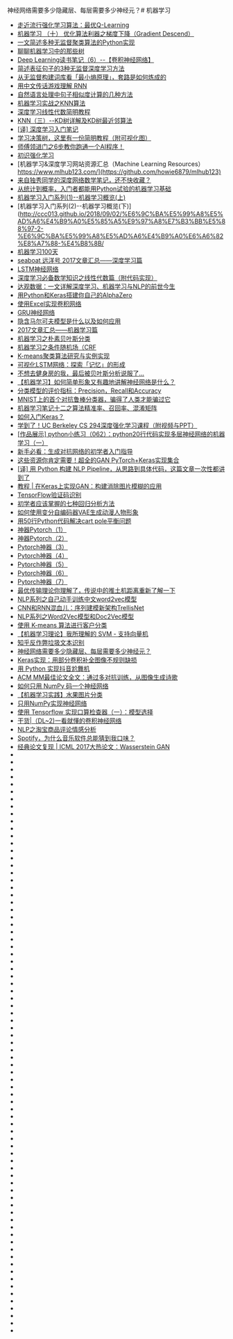 神经网络需要多少隐藏层、每层需要多少神经元？# 机器学习
*   [走近流行强化学习算法：最优Q-Learning](https://www.jiqizhixin.com/articles/2018-06-02-3)
*   [机器学习 （十） 优化算法利器之梯度下降（Gradient Descend）](https://blog.csdn.net/jiaolong724/article/details/79955673)
*   [一文简述多种无监督聚类算法的Python实现](http://zhuanlan.51cto.com/art/201805/574750.htm)
*   [聊聊机器学习中的那些树](https://mp.weixin.qq.com/s/1f3xbnWy1iElbXO9fXDbLA?utm_source=tuicool&utm_medium=referral)
*   [Deep Learning读书笔记（6）--【卷积神经网络】](http://whatbeg.com/2018/03/07/deeplearningbook-06.html?utm_source=tuicool&utm_medium=referral)
*   [简述表征句子的3种无监督深度学习方法](https://www.tuicool.com/articles/n6jQRb2)
*   [从无监督构建词库看「最小熵原理」，套路是如何炼成的](https://yq.aliyun.com/articles/585484?utm_source=tuicool&utm_medium=referral)
*   [用中文传话游戏理解 RNN](https://www.leiphone.com/news/201805/0jC6kzYO93pyiHMP.html)
*   [自然语言处理中句子相似度计算的几种方法](https://cuiqingcai.com/6101.html)
*   [机器学习实战之KNN算法](https://ask.hellobi.com/blog/luoluopan/12227)
*   [深度学习线性代数简明教程](https://zhuanlan.zhihu.com/p/37712236)
*   [KNN（三）--KD树详解及KD树最近邻算法](https://blog.csdn.net/app_12062011/article/details/51986805)
*   [[译] 深度学习入门笔记](https://mp.weixin.qq.com/s/zm1jjRT2Fh8VN6zZWfUX2g)
*   [学习决策树，这里有一份简明教程（附可视化图）](https://zhuanlan.zhihu.com/p/40342517)
*   [师傅领进门之6步教你跑通一个AI程序！](https://zhuanlan.zhihu.com/p/43175075)
*   [初识强化学习](https://mp.weixin.qq.com/s?__biz=MzI1MjY1NTQxNQ==&mid=2247484010&idx=1&sn=ffced62717743ec0c4ba23483f1d2782&chksm=e9e12032de96a924f3369d92bd16aa58432f270606bd20f5f1cb9fbe57b2fa52cf78082a8ddf&scene=0&ascene=14&devicetype=android-26&version=26060739&nettype=cmnet&abtest_cookie=AwABAAoACwAMAAYAPoseACWXHgAKmB4ANpgeAHeYHgChmB4AAAA%3D&lang=zh_CN&pass_ticket=tqg0vPML%2BTARLJOLY%2Ftw59g6C1%2Bf20Y782OQrJaIhR2lXQpvSa3mHgK6ggoIP0Ak&wx_header=1)
*   [机器学习&深度学习网站资源汇总（Machine Learning Resources） https://www.mlhub123.com/](https://github.com/howie6879/mlhub123)
*   [来自独秀同学的深度网络数学笔记，还不快收藏？](https://www.jiqizhixin.com/articles/2018-09-08-5?utm_source=tuicool&utm_medium=referral)
*   [从统计到概率，入门者都能用Python试验的机器学习基础](https://www.jiqizhixin.com/articles/2018-09-04-8?utm_source=tuicool&utm_medium=referral)
*   [机器学习入门系列(1)--机器学习概览(上)](http://ccc013.github.io/2018/09/02/%E6%9C%BA%E5%99%A8%E5%AD%A6%E4%B9%A0%E5%85%A5%E9%97%A8%E7%B3%BB%E5%88%97-1-%E6%9C%BA%E5%99%A8%E5%AD%A6%E4%B9%A0%E6%A6%82%E8%A7%88-%E4%B8%8A/?utm_source=tuicool&utm_medium=referral)
*   [机器学习入门系列(2)--机器学习概览(下)](http://ccc013.github.io/2018/09/02/%E6%9C%BA%E5%99%A8%E5%AD%A6%E4%B9%A0%E5%85%A5%E9%97%A8%E7%B3%BB%E5%88%97-2-%E6%9C%BA%E5%99%A8%E5%AD%A6%E4%B9%A0%E6%A6%82%E8%A7%88-%E4%B8%8B/
*   [机器学习100天](https://github.com/MLEveryday/100-Days-Of-ML-Code?utm_source=tuicool&utm_medium=referral)
*   [seaboat  远洋号 2017文章汇总——深度学习篇](https://mp.weixin.qq.com/s?__biz=MjM5MzA1Mzc3Nw==&mid=2247484136&idx=1&sn=761cfb0c12e4a7940b7848f22336367a&chksm=a69dafd691ea26c0b441d6a018c9733dcead61d9dbbea82f6d2530a1f01d74775d1a9ab78472#rd)
*   [LSTM神经网络](https://mp.weixin.qq.com/s?__biz=MjM5MzA1Mzc3Nw==&mid=2247483928&idx=1&sn=3e16dee94a1e893f96781d5a50f391b1&chksm=a69daf2691ea2630751e0735c2899739e8f724021c8a82ee9ce6c203f2b2637024f62beb3da7&scene=21#wechat_redirect)
*   [深度学习必备数学知识之线性代数篇（附代码实现）](https://blog.csdn.net/dQCFKyQDXYm3F8rB0/article/details/82731490?utm_source=tuicool&utm_medium=referral)
*   [达观数据：一文详解深度学习、机器学习与NLP的前世今生](http://zhuanlan.51cto.com/art/201808/580850.htm?utm_source=tuicool&utm_medium=referral)
*   [用Python和Keras搭建你自己的AlphaZero](https://zhuanlan.zhihu.com/p/33689831)
*   [使用Excel实现卷积网络](https://zhuanlan.zhihu.com/p/41400874?utm_source=tuicool&utm_medium=referral)
*   [GRU神经网络](https://mp.weixin.qq.com/s?__biz=MjM5MzA1Mzc3Nw==&mid=2247483939&idx=1&sn=66299e41c85d3ffb31019ceab1e4de71&chksm=a69daf1d91ea260b87b87be528f1ab11ab1c6275645de1524957e3e8c482a65e16316cf3b77c&scene=21#wechat_redirect)
*   [隐含马尔可夫模型是什么以及如何应用](http://www.woshipm.com/it/1184839.html?utm_source=tuicool&utm_medium=referral)
*   [2017文章汇总——机器学习篇](https://mp.weixin.qq.com/s?__biz=MjM5MzA1Mzc3Nw==&mid=2247484162&idx=1&sn=b7a6ed1851925972ae422775ebe71e52&chksm=a69dae3c91ea272ab9d152ea211da30fcd42c79277bc4a782e82139f6bdd8edde197dbb06993#rd)
*   [机器学习之朴素贝叶斯分类](https://mp.weixin.qq.com/s?__biz=MjM5MzA1Mzc3Nw==&mid=2247483895&idx=1&sn=84d67275a12e8d190be81076626faa2a&chksm=a69dacc991ea25df069afdc5002c60b07b88c49224ba61e041ae22e2b9a29fd1490700a1d193&scene=21#wechat_redirect)
*   [机器学习之条件随机场（CRF](https://mp.weixin.qq.com/s?__biz=MjM5MzA1Mzc3Nw==&mid=2247484025&idx=1&sn=bc9168a761604687ad6393b77adcaa02&chksm=a69daf4791ea26518215342f266aeb1e258df2b75993d89ff14f57b12b60fdeb790bce0279e4&scene=21#wechat_redirect)
*   [K-means聚类算法研究与实例实现](http://www.52nlp.cn/k-means%E8%81%9A%E7%B1%BB%E7%AE%97%E6%B3%95%E7%A0%94%E7%A9%B6%E4%B8%8E%E5%AE%9E%E4%BE%8B%E5%AE%9E%E7%8E%B0?utm_source=tuicool&utm_medium=referral)
*   [可视化LSTM网络：探索「记忆」的形成](https://www.jiqizhixin.com/articles/2018-03-31-2?utm_source=tuicool&utm_medium=referral)
*   [不想去健身房的我，最后被贝叶斯分析说服了...](https://www.huxiu.com/article/254733.html?utm_source=tuicool&utm_medium=referral)
*   [【机器学习】如何简单形象又有趣地讲解神经网络是什么？](https://mp.weixin.qq.com/s?__biz=MzIwNTc4NTEwOQ==&mid=2247485728&idx=1&sn=05fa67cf9f073fb7b319e92683717b3e&chksm=972ad85aa05d514c399e6eb9d149e2ee2b0281212d2814fb9131b36f737b521f35821724d99d&mpshare=1&scene=23&srcid=09205Fbs1y66nUHe3WdfmDoZ#rd)
*   [分类模型的评价指标：Precision，Recall和Accuracy](https://mp.weixin.qq.com/s?__biz=MzAxMjE4MTQ2OA==&mid=2652730782&idx=1&sn=3df6d401f399d0e592f4d49beb9b52df&chksm=805c1f2db72b963ba51edef9dc3e090248244118e4af0875432cf41e6815531189704510c4af&mpshare=1&scene=23&srcid=0920jHgeAAIByp1Td8ugYtQw#rd)
*   [MNIST上的首个对抗鲁棒分类器，骗得了人类才能骗过它](https://www.jiqizhixin.com/articles/092303?utm_source=tuicool&utm_medium=referral)
*   [机器学习笔记十二之算法精准率、召回率、混淆矩阵](http://www.devtalking.com/articles/machine-learning-12/?utm_source=tuicool&utm_medium=referral)
*   [如何入门Keras？](https://www.zhihu.com/question/51767944/answer/458073742)
*   [学到了！UC Berkeley CS 294深度强化学习课程（附视频与PPT）](https://www.jiqizhixin.com/articles/uc-berkeley-cs294)
*   [[作品展示] python小练习（062）：python20行代码实现多层神经网络的机器学习（一）](https://fishc.com.cn/forum.php?mod=viewthread&tid=81849&highlight=%BB%FA%C6%F7%D1%A7%CF%B0)
*   [新手必看：生成对抗网络的初学者入门指导](https://community.bigquant.com/t/%E6%96%B0%E6%89%8B%E5%BF%85%E7%9C%8B%EF%BC%9A%E7%94%9F%E6%88%90%E5%AF%B9%E6%8A%97%E7%BD%91%E7%BB%9C%E7%9A%84%E5%88%9D%E5%AD%A6%E8%80%85%E5%85%A5%E9%97%A8%E6%8C%87%E5%AF%BC/125364)
*   [这些资源你肯定需要！超全的GAN PyTorch+Keras实现集合](https://www.jiqizhixin.com/articles/2018-04-24-7?utm_source=tuicool&utm_medium=referral)
*   [[译] 用 Python 构建 NLP Pipeline，从思路到具体代码，这篇文章一次性都讲到了](https://mp.weixin.qq.com/s/8XDXgIm-Zcb3dL-2h9eSjA?utm_source=tuicool&utm_medium=referral)
*   [教程 | 在Keras上实现GAN：构建消除图片模糊的应用](http://tech.ifeng.com/a/20180328/44921976_0.shtml?utm_source=tuicool&utm_medium=referral)
*   [TensorFlow验证码识别](https://cuiqingcai.com/5709.html)
*   [初学者应该掌握的七种回归分析方法](https://mp.weixin.qq.com/s?__biz=MzIzNzA4NDk3Nw==&mid=2457735795&idx=1&sn=f8ce9e5a1b34f6f6edb7d27fab1fefbe&chksm=ff44ba2dc833333b6fc5111d7f186a936b6bc3e25c9ddddc4a3ea5240c10deba7f7e8a368227&scene=0&ascene=14&devicetype=android-26&version=26060240&nettype=cmnet&abtest_cookie=BAABAAoACwAMAA0ADQCcih4An4oeAD6LHgBIix4AdoseAJaMHgCpjB4A4oweACqNHgBijR4AZ40eAImNHgCyjR4AAAA%3D&lang=zh_CN&pass_ticket=iFF1tyzYfxyXaD%2BwFfhwFfC3HEHZp7zohKBghrGob7%2FY9mgf%2BLCT6Nw7gjzoUeSD&wx_header=1)
*   [如何使用变分自编码器VAE生成动漫人物形象](https://www.jiqizhixin.com/articles/generate-anime-character-with-VAE?utm_source=tuicool&utm_medium=referral)
*   [用50行Python代码解决cart pole平衡问题](https://zhuanlan.zhihu.com/p/45543495?utm_source=tuicool&utm_medium=referral)
*   [神器Pytorch（1）](https://mp.weixin.qq.com/s?__biz=MzA5Mzc3MzQ0Nw==&mid=2665585772&idx=1&sn=946b31ca46385c24bbb73f19bda36ea0&chksm=8b4df784bc3a7e92ab0806de6a1b263929e6f06e943935a0c6b50c5cd455fd455d251387520a&scene=21#wechat_redirect)
*   [神器Pytorch（2）](https://mp.weixin.qq.com/s?__biz=MzA5Mzc3MzQ0Nw==&mid=2665585852&idx=1&sn=fe7fdeb2905d5525b97dc1a06c47f42d&chksm=8b4df754bc3a7e42484fcaa74a5d654bf8c6938dcf6da05d1a7405dc0e6c3e67c0622491fa3f&scene=21#wechat_redirect)
*   [Pytorch神器（3）](https://mp.weixin.qq.com/s?__biz=MzA5Mzc3MzQ0Nw==&mid=2665585901&idx=1&sn=fb54f38876ac4820190b728e06d3c0bc&chksm=8b4df705bc3a7e13452b58b17a25b7b650850ae043172152f888be2e28600331a9b16c006a2c&scene=21#wechat_redirect)
*   [Pytorch神器（4）](https://mp.weixin.qq.com/s?__biz=MzA5Mzc3MzQ0Nw==&mid=2665585952&idx=1&sn=11d4867ec7b305eb0d6843083ef69e7d&chksm=8b4df6c8bc3a7fdedfadb1941ae71caa30a42ca6b136339ee32b0bc3db62ee97b9a488b7170e&scene=21#wechat_redirect)
*   [Pytorch神器（5）](https://mp.weixin.qq.com/s?__biz=MzA5Mzc3MzQ0Nw==&mid=2665585983&idx=1&sn=b10d59a785a08a02248b78ccd06eca83&chksm=8b4df6d7bc3a7fc156da7877ea394467f1731c2d98d19cc030bf9b59f98d1233c6856975ed3a&scene=21#wechat_redirect)
*   [Pytorch神器（6）](https://mp.weixin.qq.com/s?__biz=MzA5Mzc3MzQ0Nw==&mid=2665586004&idx=1&sn=de61c130d39b9050996676324decaf45&chksm=8b4df6bcbc3a7faac4fe00724d9dfc38edcb90bdbbf24e49032b4d40bdf3fa4e9b5349287827&scene=21#wechat_redirect)
*   [Pytorch神器（7）](https://mp.weixin.qq.com/s?__biz=MzA5Mzc3MzQ0Nw==&mid=2665586028&idx=1&sn=23c930128ddf8435e76e961498fa79f7&chksm=8b4df684bc3a7f92f580b0900517932aea12431095e2bd1e2a31de0d85d9cb79bd6c2f13138c&mpshare=1&scene=23&srcid=0505ge0oCG47QR5fPkoitZNF#rd)
*   [最优传输理论你理解了，传说中的推土机距离重新了解一下](https://www.jiqizhixin.com/articles/2018-10-10-7?utm_source=tuicool&utm_medium=referral)
*   [NLP系列之自己动手训练中文word2vec模型](http://www.freebuf.com/column/167528.html)
*   [CNN和RNN混血儿：序列建模新架构TrellisNet](https://zhuanlan.zhihu.com/p/47339572?utm_source=tuicool&utm_medium=referral)
*   [NLP系列之Word2Vec模型和Doc2Vec模型](http://www.freebuf.com/column/167090.html)
*   [使用 K-means 算法进行客户分类](https://www.leiphone.com/news/201809/xlZqgdBg8NfCu7o5.html?utm_source=tuicool&utm_medium=referral)
*   [【机器学习理论】我所理解的 SVM - 支持向量机](https://mp.weixin.qq.com/s?__biz=MzA5Mzc3MzQ0Nw==&mid=2665585815&idx=1&sn=a36887ee36823524efa5cfb4215c32b6&chksm=8b4df77fbc3a7e69cd592a0ae2afc4d30875a7ee8f48af4f4bc1677d2997d682f6362d118d97&mpshare=1&scene=23&srcid=09275WSmWtmksOuAtvm9K72d#rd)
*   [知乎反作弊垃圾文本识别](https://zhuanlan.zhihu.com/p/46877662?utm_source=tuicool&utm_medium=referral)
*   [神经网络需要多少隐藏层、每层需要多少神经元？](https://zhuanlan.zhihu.com/p/47519999?utm_source=tuicool&utm_medium=referral)
*   [Keras实现：用部分卷积补全图像不规则缺损](https://zhuanlan.zhihu.com/p/47610338?utm_source=tuicool&utm_medium=referral)
*   [用 Python 实现抖音尬舞机](https://zhuanlan.zhihu.com/p/47536632?utm_source=tuicool&utm_medium=referral)
*   [ACM MM最佳论文全文：通过多对抗训练，从图像生成诗歌](https://www.leiphone.com/news/201810/cTCGyCN8w6pfRm0C.html?utm_source=tuicool&utm_medium=referral)
*   [如何只用 NumPy 码一个神经网络](https://www.jiqizhixin.com/articles/102802?utm_source=tuicool&utm_medium=referral)
*   [【机器学习实践】水果图片分类](https://mp.weixin.qq.com/s?__biz=MzAxMjE4MTQ2OA==&mid=2652730838&idx=1&sn=5a49555564fddaa64e3ee2a4c465f17f&chksm=805c1f65b72b9673b54ba8229961d6258a8a6b41dc29c13b46ab4e8f9d27a7047e8718854224&mpshare=1&scene=23&srcid=1010PjtocZZZIQ5HZFsfCUG8#rd)
*   [只用NumPy实现神经网络](https://zhuanlan.zhihu.com/p/47051157?utm_source=tuicool&utm_medium=referral)
*   [使用 Tensorflow 实现口算检查器（一）：模型选择](https://mp.weixin.qq.com/s/CNdQpGLwJxycSATvrI38Tw?utm_source=tuicool&utm_medium=referral)
*   [干货|（DL~2)一看就懂的卷积神经网络](https://mp.weixin.qq.com/s?__biz=MzUyMjE2MTE0Mw==&mid=2247485995&idx=1&sn=adaf23eed2fb4c3d260fcfbc3ccaab7d&chksm=f9d154b3cea6dda5f0072b7a8a96ed03d765ae93fffac7abe38d34e62a8746351fee5edf4a77&scene=0&ascene=7&devicetype=android-26&version=26060240&nettype=cmnet&abtest_cookie=BAABAAoACwAMAA0ACgCcih4An4oeAD6LHgB2ix4AloweAKmMHgAqjR4AYo0eAGeNHgCyjR4AAAA%3D&lang=zh_CN&pass_ticket=HAHcWIuVSX1RGJqJH%2BZ6SP52aW5LUsnSs37DLJpBeeKSkw6JzJmD7dKFysMXdqec&wx_header=1)
*   [NLP之淘宝商品评论情感分析](https://ask.hellobi.com/blog/wangdawei/8415?utm_source=tuicool&utm_medium=referral)
*   [Spotify，为什么音乐软件总能猜到我口味？](http://www.woshipm.com/it/1569435.html?utm_source=tuicool&utm_medium=referral)
*   [经典论文复现 | ICML 2017大热论文：Wasserstein GAN](https://zhuanlan.zhihu.com/p/48115362?utm_source=tuicool&utm_medium=referral)
*   []()
*   []()
*   []()
*   []()
*   []()
*   []()
*   []()
*   []()
*   []()
*   []()
*   []()
*   []()
*   []()
*   []()
*   []()
*   []()
*   []()
*   []()
*   []()
*   []()
*   []()
*   []()
*   []()
*   []()
*   []()
*   []()
*   []()
*   []()
*   []()
*   []()
*   []()
*   []()
*   []()
*   []()
*   []()
*   []()
*   []()
*   []()
*   []()
*   []()
*   []()
*   []()
*   []()
*   []()
*   []()
*   []()
*   []()
*   []()
*   []()
*   []()
*   []()
*   []()
*   []()
*   []()
*   []()
*   []()
*   []()
*   []()
*   []()
*   []()
*   []()
*   []()
*   []()
*   []()
*   []()
*   []()
*   []()
*   []()
*   []()
*   []()
*   []()
*   []()
*   []()
*   []()
*   []()
*   []()
*   []()
*   []()
*   []()







